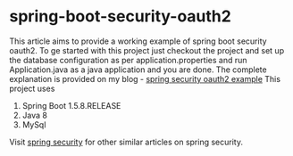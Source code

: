 # spring-boot-security-oauth2
This article aims to provide a working example of spring boot security oauth2. To ge started with this project just checkout the project
and set up the database configuration as per application.properties and run Application.java as a java application and you are done.
The complete explanation is provided on my blog - [spring security oauth2 example](http://www.devglan.com/spring-security/spring-boot-security-oauth2-example)
This project uses
1. Spring Boot 1.5.8.RELEASE
2. Java 8
3. MySql

Visit [spring security](http://www.devglan.com/tutorial/topics/spring-security) for other similar articles on spring security.
